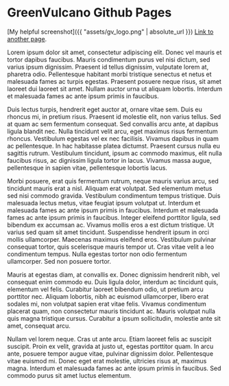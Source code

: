 # GreenVulcano Github Pages

[My helpful screenshot]({{ "assets/gv_logo.png" | absolute_url }})
[Link to another page](another-page).

Lorem ipsum dolor sit amet, consectetur adipiscing elit. Donec vel mauris et tortor dapibus faucibus. Mauris condimentum purus vel nisi dictum, sed varius ipsum dignissim. Praesent id tellus dignissim, vulputate lorem at, pharetra odio. Pellentesque habitant morbi tristique senectus et netus et malesuada fames ac turpis egestas. Praesent posuere neque risus, sit amet laoreet dui laoreet sit amet. Nullam auctor urna ut aliquam lobortis. Interdum et malesuada fames ac ante ipsum primis in faucibus.

Duis lectus turpis, hendrerit eget auctor at, ornare vitae sem. Duis eu rhoncus mi, in pretium risus. Praesent id molestie elit, non varius tellus. Sed at quam ac sem fermentum consequat. Sed convallis arcu ante, at dapibus ligula blandit nec. Nulla tincidunt velit arcu, eget maximus risus fermentum rhoncus. Vestibulum egestas vel ex nec facilisis. Vivamus dapibus in quam ac pellentesque. In hac habitasse platea dictumst. Praesent cursus nulla eu sagittis rutrum. Vestibulum tincidunt, ipsum ac commodo maximus, elit nulla faucibus risus, ac dignissim ligula tortor in lacus. Vivamus massa augue, pellentesque in sapien vitae, pellentesque lobortis lacus.

Morbi posuere, erat quis fermentum rutrum, neque mauris varius arcu, sed tincidunt mauris erat a nisl. Aliquam erat volutpat. Sed elementum metus sed nisi commodo gravida. Vestibulum condimentum tempus tristique. Duis malesuada lectus metus, vitae feugiat ipsum volutpat ut. Interdum et malesuada fames ac ante ipsum primis in faucibus. Interdum et malesuada fames ac ante ipsum primis in faucibus. Integer eleifend porttitor ligula, sed bibendum ex accumsan ac. Vivamus mollis eros a est dictum tristique. Ut varius sed quam sit amet tincidunt. Suspendisse hendrerit ipsum in orci mollis ullamcorper. Maecenas maximus eleifend eros. Vestibulum pulvinar consequat tortor, quis scelerisque mauris tempor ut. Cras vitae velit a leo condimentum tempus. Nulla egestas tortor non odio fermentum ullamcorper. Sed non posuere tortor.

Mauris at egestas diam, at convallis ex. Donec dignissim hendrerit nibh, vel consequat enim commodo eu. Duis ligula dolor, interdum ac tincidunt quis, elementum vel felis. Curabitur laoreet bibendum odio, ut pretium arcu porttitor nec. Aliquam lobortis, nibh ac euismod ullamcorper, libero erat sodales mi, non volutpat sapien erat vitae felis. Vivamus condimentum placerat quam, non consectetur mauris tincidunt ac. Mauris volutpat nulla quis magna tristique cursus. Curabitur a ipsum sollicitudin, molestie ante sit amet, consequat arcu.

Nullam vel lorem neque. Cras ut ante arcu. Etiam laoreet felis ac suscipit suscipit. Proin ex velit, gravida at justo ut, egestas porttitor quam. In arcu ante, posuere tempor augue vitae, pulvinar dignissim dolor. Pellentesque vitae euismod mi. Donec eget erat molestie, ultricies risus at, maximus magna. Interdum et malesuada fames ac ante ipsum primis in faucibus. Sed commodo purus sit amet luctus elementum.


